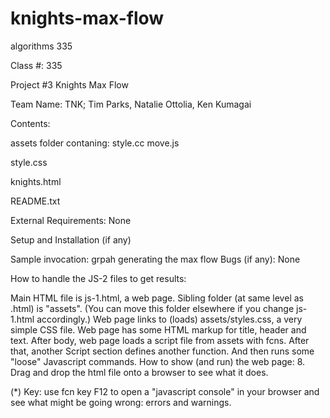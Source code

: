 # knights-max-flow

algorithms 335

Class #: 335

Project #3 Knights Max Flow

Team Name: TNK; Tim Parks, Natalie Ottolia, Ken Kumagai


Contents:

assets folder contaning: style.cc move.js

style.css

knights.html

README.txt



External Requirements: None

Setup and Installation (if any)

Sample invocation: grpah generating the max flow
Bugs (if any): None

How to handle the JS-2 files to get results:

Main HTML file is js-1.html, a web page.
Sibling folder (at same level as .html) is "assets". (You can move this folder elsewhere if you change js-1.html accordingly.)
Web page links to (loads) assets/styles.css, a very simple CSS file.
Web page has some HTML markup for title, header and text.
After body, web page loads a script file from assets with fcns.
After that, another Script section defines another function.
And then runs some "loose" Javascript commands.
How to show (and run) the web page: 8. Drag and drop the html file onto a browser to see what it does.

(*) Key: use fcn key F12 to open a "javascript console" in your browser and see what might be going wrong: errors and warnings.
